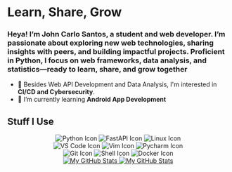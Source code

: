 # Learn, Share, Grow

### Heya! I’m John Carlo Santos, a student and web developer. I’m passionate about exploring new web technologies, sharing insights with peers, and building impactful projects. Proficient in Python, I focus on web frameworks, data analysis, and statistics—ready to learn, share, and grow together

- 👀 Besides Web API Development and Data Analysis, I'm interested in **CI/CD and Cybersecurity**.
- 🌱 I’m currently learning **Android App Development**

## Stuff I Use

<div align='center'>
  <div>
    <img src= "https://ziadoua.github.io/m3-Markdown-Badges/badges/Python/python3.svg" alt="Python Icon"/>
    <img src="https://ziadoua.github.io/m3-Markdown-Badges/badges/FastAPI/fastapi3.svg" alt="FastAPI Icon"/> 
    <img src= "https://ziadoua.github.io/m3-Markdown-Badges/badges/Linux/linux3.svg" alt="Linux Icon"/>
  </div>
  <div>
    <img src= "https://ziadoua.github.io/m3-Markdown-Badges/badges/VisualStudioCode/visualstudiocode1.svg" alt="VS Code Icon"/>
    <img src= "https://ziadoua.github.io/m3-Markdown-Badges/badges/Vim/vim1.svg" alt="Vim Icon"/>
    <img src= "https://ziadoua.github.io/m3-Markdown-Badges/badges/PyCharm/pycharm3.svg" alt="Pycharm Icon"/>
  </div>
  <div>
    <img src= "https://ziadoua.github.io/m3-Markdown-Badges/badges/Git/git1.svg" alt="Git Icon"/>
    <img src= "https://ziadoua.github.io/m3-Markdown-Badges/badges/Shell/shell3.svg" alt="Shell Icon"/>
    <img src="https://ziadoua.github.io/m3-Markdown-Badges/badges/Docker/docker3.svg" alt="Docker Icon"/>
  </div>
  <div>
    <a href= "https://github.com/kuya-carlo#gh-light-mode-only">
      <img src= "https://github-readme-stats.vercel.app/api?username=kuya-carlo&show_icons=true&theme=vue#gh-light-mode-only" alt="My GitHub Stats"/>
    </a>
    <a href= "https://github.com/kuya-carlo#gh-dark-mode-only">
      <img src= "https://github-readme-stats.vercel.app/api?username=kuya-carlo&show_icons=true&theme=tokyonight#gh-dark-mode-only" alt="My GitHub Stats"/>
    </a>
  </div>
</div>

